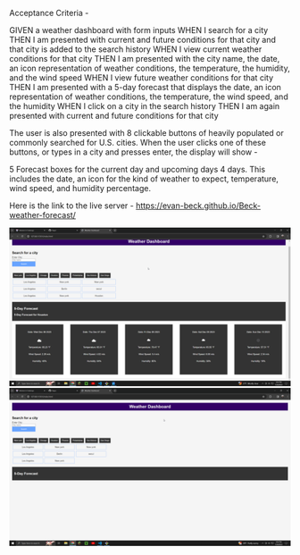 
Acceptance Criteria -

GIVEN a weather dashboard with form inputs
WHEN I search for a city
THEN I am presented with current and future conditions for that city and that city is added to the search history
WHEN I view current weather conditions for that city
THEN I am presented with the city name, the date, an icon representation of weather conditions, the temperature, the humidity, and the wind speed
WHEN I view future weather conditions for that city
THEN I am presented with a 5-day forecast that displays the date, an icon representation of weather conditions, the temperature, the wind speed, and the humidity
WHEN I click on a city in the search history
THEN I am again presented with current and future conditions for that city

The user is also presented with 8 clickable buttons of heavily populated or commonly searched for U.S. cities. When the user clicks one of these buttons, or types in a city and presses enter, the display will show - 

5 Forecast boxes for the current day and upcoming days 4 days. This includes the date, an  icon for the kind of weather to expect, temperature, wind speed, and humidity percentage. 

Here is the link to the live server - https://evan-beck.github.io/Beck-weather-forecast/

![Screenshot 1](<Screenshot 1-1.png>)
![Screenshot 2](<Screenshot 2-1.png>)